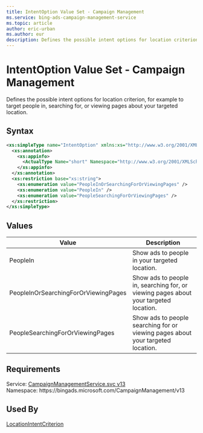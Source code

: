 ```yaml
---
title: IntentOption Value Set - Campaign Management
ms.service: bing-ads-campaign-management-service
ms.topic: article
author: eric-urban
ms.author: eur
description: Defines the possible intent options for location criterion, for example to target people in, searching for, or viewing pages about your targeted location.
---
```

# IntentOption Value Set - Campaign Management
Defines the possible intent options for location criterion, for example to target people in, searching for, or viewing pages about your targeted location.

## Syntax
```xml
<xs:simpleType name="IntentOption" xmlns:xs="http://www.w3.org/2001/XMLSchema">
  <xs:annotation>
    <xs:appinfo>
      <ActualType Name="short" Namespace="http://www.w3.org/2001/XMLSchema" xmlns="http://schemas.microsoft.com/2003/10/Serialization/" />
    </xs:appinfo>
  </xs:annotation>
  <xs:restriction base="xs:string">
    <xs:enumeration value="PeopleInOrSearchingForOrViewingPages" />
    <xs:enumeration value="PeopleIn" />
    <xs:enumeration value="PeopleSearchingForOrViewingPages" />
  </xs:restriction>
</xs:simpleType>
```

## <a name="values"></a>Values

|Value|Description|
|-----------|---------------|
|<a name="peoplein"></a>PeopleIn|Show ads to people in your targeted location.|
|<a name="peopleinorsearchingfororviewingpages"></a>PeopleInOrSearchingForOrViewingPages|Show ads to people in, searching for, or viewing pages about your targeted location.|
|<a name="peoplesearchingfororviewingpages"></a>PeopleSearchingForOrViewingPages|Show ads to people searching for or viewing pages about your targeted location.|

## Requirements
Service: [CampaignManagementService.svc v13](https://campaign.api.bingads.microsoft.com/Api/Advertiser/CampaignManagement/v13/CampaignManagementService.svc)  
Namespace: https\://bingads.microsoft.com/CampaignManagement/v13  

## Used By
[LocationIntentCriterion](locationintentcriterion.md)  
